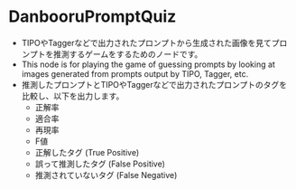 # DanbooruPromptQuiz
- TIPOやTaggerなどで出力されたプロンプトから生成された画像を見てプロンプトを推測するゲームをするためのノードです。
- This node is for playing the game of guessing prompts by looking at images generated from prompts output by TIPO, Tagger, etc.
- 推測したプロンプトとTIPOやTaggerなどで出力されたプロンプトのタグを比較し、以下を出力します。
  - 正解率
  - 適合率
  - 再現率
  - F値
  - 正解したタグ (True Positive)
  - 誤って推測したタグ (False Positive)
  - 推測されていないタグ (False Negative)
